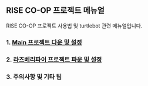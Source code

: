 ## RISE CO-OP 프로젝트 메뉴얼

RISE CO-OP 프로젝트 사용법 및 turtlebot 관련 메뉴얼입니다.

### 1. [Main 프로젝트 다운 및 설정](https://github.com/sepengsu/rise_coop_manual/blob/main/main.md) 
### 2. [라즈베리파이 프로젝트 파운 및 설정]()
### 3. 주의사항 및 기타 팁
